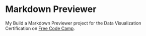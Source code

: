# Markdown Previewer

My Build a Markdown Previewer project for the Data Visualization Certification on [Free Code Camp](https://www.freecodecamp.org).

